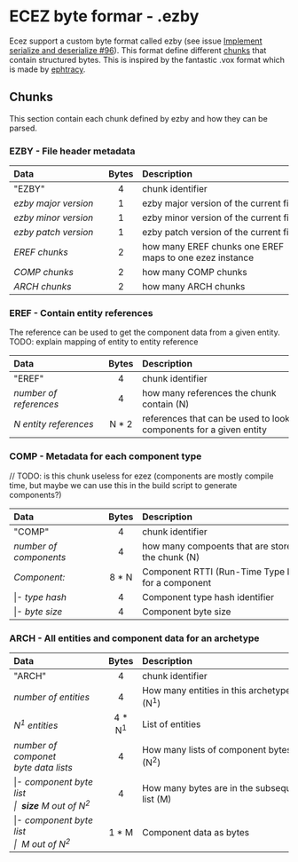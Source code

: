 # ECEZ byte formar - .ezby

Ecez support a custom byte format called ezby (see issue [Implement serialize and deserialize #96](https://github.com/Avokadoen/ecez/issues/96)). This format define different [chunks](#chunk_sec) that contain structured bytes. This is inspired by the fantastic .vox format which is made by [ephtracy](https://github.com/ephtracy). 

## <a name="chunk_sec"></a>Chunks

This section contain each chunk defined by ezby and how they can be parsed.

### EZBY - File header metadata 

| <div style="width:155px">Data</div> | Bytes | <div style="width:300px">Description</div>                    |
|:------------------------------------|:-----:|:--------------------------------------------------------------|
| "EZBY"                              | 4     | chunk identifier                                              |
| *ezby major version*                | 1     | ezby major version of the current file                        |
| *ezby minor version*                | 1     | ezby minor version of the current file                        |
| *ezby patch version*                | 1     | ezby patch version of the current file                        |
| *EREF chunks*                       | 2     | how many EREF chunks one EREF<br>maps to one ezez instance    |
| *COMP chunks*                       | 2     | how many COMP chunks                                          |
| *ARCH chunks*                       | 2     | how many ARCH chunks                                          |


### EREF - Contain entity references

The reference can be used to get the component data from a given entity. TODO: explain mapping of entity to entity reference

| <div style="width:155px">Data</div> | Bytes | <div style="width:300px">Description</div>                                     |
|:------------------------------------|:-----:|:-------------------------------------------------------------------------------|
| "EREF"                              | 4     | chunk identifier                                                               |
| *number of references*              | 4     | how many references the chunk<br>contain (N)                                   |
| *N entity references*               | N * 2 | references that can be used to look up <br>components for a given entity       |

### COMP - Metadata for each component type 

// TODO: is this chunk useless for ezez (components are mostly compile time, but maybe we can use this in the build script to generate components?)

| <div style="width:155px">Data</div> | Bytes | <div style="width:300px">Description</div>             |
|:------------------------------------|:-----:|:------------------------------------------------------ |
| "COMP"                              | 4     | chunk identifier                                       |
| *number of<br>components*           | 4     | how many compoents that are stored in<br>the chunk (N) |
| *Component:*                        | 8 * N | Component RTTI (Run-Time Type Info)<br>for a component |
| \|- *type hash*                     | 4     | Component type hash identifier                         |
| \|- *byte size*                     | 4     | Component byte size                                    |


### ARCH - All entities and component data for an archetype

| <div style="width:155px">Data</div>                                         |     Bytes        | <div style="width:300px">Description</div>             |
|:----------------------------------------------------------------------------|:----------------:|:-------------------------------------------------------|
| "ARCH"                                                                      | 4                | chunk identifier                                       |
| *number of entities*                                                        | 4                | How many entities in this archetype (N<sup>1</sup>) |
| *N<sup>1</sup> entities*                                                    | 4 * N<sup>1</sup>| List of entities                                       |
| *number of componet<br>byte data lists*                                     | 4                | How many lists of component bytes (N<sup>2</sup>)   |
| \|- *component byte list <br>\|&nbsp;&nbsp;**size** M out of N<sup>2</sup>* | 4                | How many bytes are in the subsequent<br>list (M)      |
| \|- *component byte list <br>\|&nbsp;&nbsp;M out of N<sup>2</sup>*          | 1 * M            | Component data as bytes                                |

